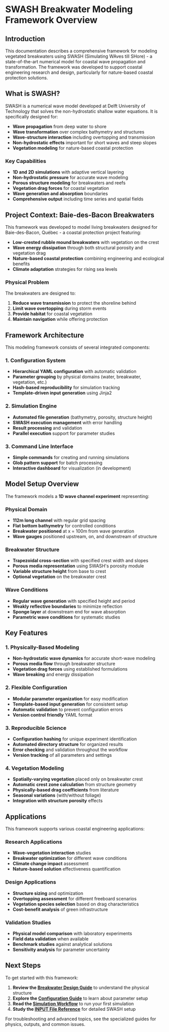 # SWASH Breakwater Modeling Framework Overview

## Introduction

This documentation describes a comprehensive framework for modeling vegetated breakwaters using SWASH (Simulating WAves till SHore) - a state-of-the-art numerical model for coastal wave propagation and transformation. The framework was developed to support coastal engineering research and design, particularly for nature-based coastal protection solutions.

## What is SWASH?

SWASH is a numerical wave model developed at Delft University of Technology that solves the non-hydrostatic shallow water equations. It is specifically designed for:

- **Wave propagation** from deep water to shore
- **Wave transformation** over complex bathymetry and structures  
- **Wave-structure interaction** including overtopping and transmission
- **Non-hydrostatic effects** important for short waves and steep slopes
- **Vegetation modeling** for nature-based coastal protection

### Key Capabilities

- **1D and 2D simulations** with adaptive vertical layering
- **Non-hydrostatic pressure** for accurate wave modeling
- **Porous structure modeling** for breakwaters and reefs
- **Vegetation drag forces** for coastal vegetation
- **Wave generation and absorption** boundaries
- **Comprehensive output** including time series and spatial fields

## Project Context: Baie-des-Bacon Breakwaters

This framework was developed to model living breakwaters designed for Baie-des-Bacon, Québec - a coastal protection project featuring:

- **Low-crested rubble mound breakwaters** with vegetation on the crest
- **Wave energy dissipation** through both structural porosity and vegetation drag
- **Nature-based coastal protection** combining engineering and ecological benefits
- **Climate adaptation** strategies for rising sea levels

### Physical Problem

The breakwaters are designed to:

1. **Reduce wave transmission** to protect the shoreline behind
2. **Limit wave overtopping** during storm events  
3. **Provide habitat** for coastal vegetation
4. **Maintain navigation** while offering protection

## Framework Architecture

This modeling framework consists of several integrated components:

### 1. Configuration System
- **Hierarchical YAML configuration** with automatic validation
- **Parameter grouping** by physical domains (water, breakwater, vegetation, etc.)
- **Hash-based reproducibility** for simulation tracking
- **Template-driven input generation** using Jinja2

### 2. Simulation Engine
- **Automated file generation** (bathymetry, porosity, structure height)
- **SWASH execution management** with error handling
- **Result processing** and validation
- **Parallel execution** support for parameter studies

### 3. Command Line Interface
- **Simple commands** for creating and running simulations
- **Glob pattern support** for batch processing
- **Interactive dashboard** for visualization (in development)

## Model Setup Overview

The framework models a **1D wave channel experiment** representing:

### Physical Domain
- **112m long channel** with regular grid spacing
- **Flat bottom bathymetry** for controlled conditions
- **Breakwater positioned** at x = 100m from wave generation
- **Wave gauges** positioned upstream, on, and downstream of structure

### Breakwater Structure  
- **Trapezoidal cross-section** with specified crest width and slopes
- **Porous media representation** using SWASH's porosity module
- **Variable structure height** from base to crest
- **Optional vegetation** on the breakwater crest

### Wave Conditions
- **Regular wave generation** with specified height and period
- **Weakly reflective boundaries** to minimize reflection
- **Sponge layer** at downstream end for wave absorption
- **Parametric wave conditions** for systematic studies

## Key Features

### 1. Physically-Based Modeling
- **Non-hydrostatic wave dynamics** for accurate short-wave modeling
- **Porous media flow** through breakwater structure
- **Vegetation drag forces** using established formulations
- **Wave breaking** and energy dissipation

### 2. Flexible Configuration
- **Modular parameter organization** for easy modification
- **Template-based input generation** for consistent setup
- **Automatic validation** to prevent configuration errors
- **Version control friendly** YAML format

### 3. Reproducible Science
- **Configuration hashing** for unique experiment identification
- **Automated directory structure** for organized results
- **Error checking** and validation throughout the workflow
- **Version tracking** of all parameters and settings

### 4. Vegetation Modeling
- **Spatially-varying vegetation** placed only on breakwater crest
- **Automatic crest zone calculation** from structure geometry
- **Physically-based drag coefficients** from literature
- **Seasonal variations** (with/without foliage)
- **Integration with structure porosity** effects

## Applications

This framework supports various coastal engineering applications:

### Research Applications
- **Wave-vegetation interaction** studies
- **Breakwater optimization** for different wave conditions
- **Climate change impact** assessment
- **Nature-based solution** effectiveness quantification

### Design Applications  
- **Structure sizing** and optimization
- **Overtopping assessment** for different freeboard scenarios
- **Vegetation species selection** based on drag characteristics
- **Cost-benefit analysis** of green infrastructure

### Validation Studies
- **Physical model comparison** with laboratory experiments
- **Field data validation** when available
- **Benchmark studies** against analytical solutions
- **Sensitivity analysis** for parameter uncertainty

## Next Steps

To get started with this framework:

1. **Review the [Breakwater Design Guide](breakwater-design.md)** to understand the physical structure
2. **Explore the [Configuration Guide](configuration-guide.md)** to learn about parameter setup
3. **Read the [Simulation Workflow](simulation-workflow.md)** to run your first simulation
4. **Study the [INPUT File Reference](input-file-reference.md)** for detailed SWASH setup

For troubleshooting and advanced topics, see the specialized guides for physics, outputs, and common issues.